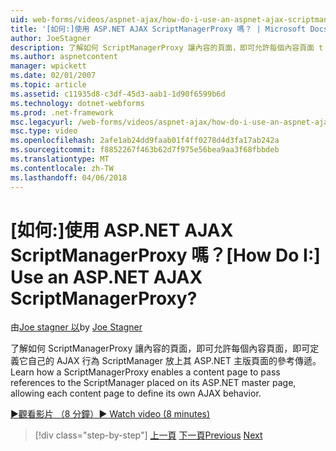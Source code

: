 ```yaml
---
uid: web-forms/videos/aspnet-ajax/how-do-i-use-an-aspnet-ajax-scriptmanagerproxy
title: '[如何:]使用 ASP.NET AJAX ScriptManagerProxy 嗎？ | Microsoft Docs'
author: JoeStagner
description: 了解如何 ScriptManagerProxy 讓內容的頁面，即可允許每個內容頁面 t ScriptManager 放上其 ASP.NET 主版頁面的參考傳遞...
ms.author: aspnetcontent
manager: wpickett
ms.date: 02/01/2007
ms.topic: article
ms.assetid: c11935d8-c3df-45d3-aab1-1d90f6599b6d
ms.technology: dotnet-webforms
ms.prod: .net-framework
msc.legacyurl: /web-forms/videos/aspnet-ajax/how-do-i-use-an-aspnet-ajax-scriptmanagerproxy
msc.type: video
ms.openlocfilehash: 2afe1ab24dd9faab01f4ff0278d4d3fa17ab242a
ms.sourcegitcommit: f8852267f463b62d7f975e56bea9aa3f68fbbdeb
ms.translationtype: MT
ms.contentlocale: zh-TW
ms.lasthandoff: 04/06/2018
---
```

<a name="how-do-i-use-an-aspnet-ajax-scriptmanagerproxy"></a><span data-ttu-id="07f84-104">[如何:]使用 ASP.NET AJAX ScriptManagerProxy 嗎？</span><span class="sxs-lookup"><span data-stu-id="07f84-104">[How Do I:] Use an ASP.NET AJAX ScriptManagerProxy?</span></span>
====================
<span data-ttu-id="07f84-105">由[Joe stagner 以](https://github.com/JoeStagner)</span><span class="sxs-lookup"><span data-stu-id="07f84-105">by [Joe Stagner](https://github.com/JoeStagner)</span></span>

<span data-ttu-id="07f84-106">了解如何 ScriptManagerProxy 讓內容的頁面，即可允許每個內容頁面，即可定義它自己的 AJAX 行為 ScriptManager 放上其 ASP.NET 主版頁面的參考傳遞。</span><span class="sxs-lookup"><span data-stu-id="07f84-106">Learn how a ScriptManagerProxy enables a content page to pass references to the ScriptManager placed on its ASP.NET master page, allowing each content page to define its own AJAX behavior.</span></span>

[<span data-ttu-id="07f84-107">&#9654;觀看影片 （8 分鐘）</span><span class="sxs-lookup"><span data-stu-id="07f84-107">&#9654; Watch video (8 minutes)</span></span>](https://channel9.msdn.com/Blogs/ASP-NET-Site-Videos/how-do-i-use-an-aspnet-ajax-scriptmanagerproxy)

> [!div class="step-by-step"]
> <span data-ttu-id="07f84-108">[上一頁](how-do-i-use-the-aspnet-ajax-client-library-controls.md)
> [下一頁](how-do-i-use-the-aspnet-ajax-roundedcorners-extender.md)</span><span class="sxs-lookup"><span data-stu-id="07f84-108">[Previous](how-do-i-use-the-aspnet-ajax-client-library-controls.md)
[Next](how-do-i-use-the-aspnet-ajax-roundedcorners-extender.md)</span></span>

